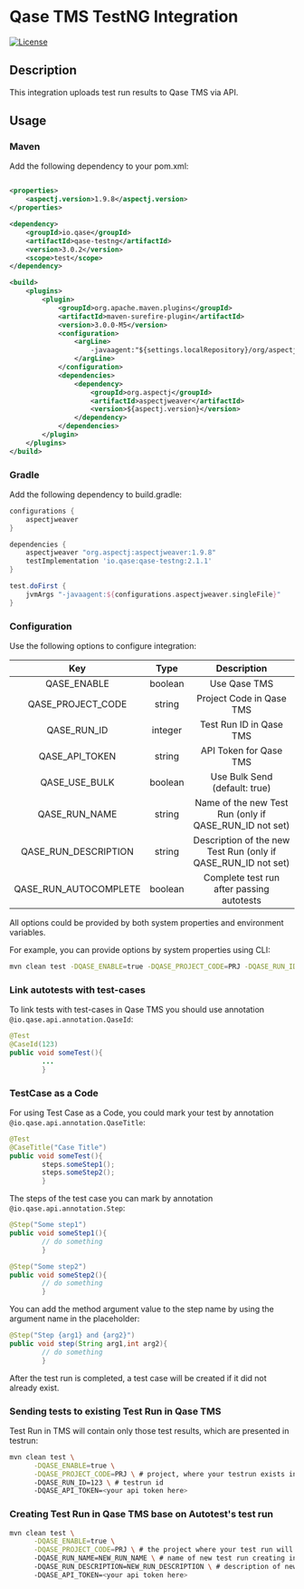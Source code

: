 # Qase TMS TestNG Integration #

[![License](https://lxgaming.github.io/badges/License-Apache%202.0-blue.svg)](https://www.apache.org/licenses/LICENSE-2.0)

## Description ##

This integration uploads test run results to Qase TMS via API.

## Usage

### Maven

Add the following dependency to your pom.xml:

```xml

<properties>
    <aspectj.version>1.9.8</aspectj.version>
</properties>

<dependency>
    <groupId>io.qase</groupId>
    <artifactId>qase-testng</artifactId>
    <version>3.0.2</version>
    <scope>test</scope>
</dependency>

<build>
    <plugins>
        <plugin>
            <groupId>org.apache.maven.plugins</groupId>
            <artifactId>maven-surefire-plugin</artifactId>
            <version>3.0.0-M5</version>
            <configuration>
                <argLine>
                    -javaagent:"${settings.localRepository}/org/aspectj/aspectjweaver/${aspectj.version}/aspectjweaver-${aspectj.version}.jar"
                </argLine>
            </configuration>
            <dependencies>
                <dependency>
                    <groupId>org.aspectj</groupId>
                    <artifactId>aspectjweaver</artifactId>
                    <version>${aspectj.version}</version>
                </dependency>
            </dependencies>
        </plugin>
    </plugins>
</build>
```

### Gradle

Add the following dependency to build.gradle:

```groovy
configurations {
    aspectjweaver
}

dependencies {
    aspectjweaver "org.aspectj:aspectjweaver:1.9.8"
    testImplementation 'io.qase:qase-testng:2.1.1'
}

test.doFirst {
    jvmArgs "-javaagent:${configurations.aspectjweaver.singleFile}"
}
```

### Configuration

Use the following options to configure integration:

|          Key          |  Type   |                          Description                          |
|:---------------------:|:-------:|:-------------------------------------------------------------:|
|      QASE_ENABLE      | boolean |                         Use Qase TMS                          |
|   QASE_PROJECT_CODE   | string  |                   Project Code in Qase TMS                    |
|      QASE_RUN_ID      | integer |                    Test Run ID in Qase TMS                    |
|    QASE_API_TOKEN     | string  |                    API Token for Qase TMS                     |
|     QASE_USE_BULK     | boolean |                 Use Bulk Send (default: true)                 |
|     QASE_RUN_NAME     | string  |    Name of the new Test Run (only if QASE_RUN_ID not set)     |
| QASE_RUN_DESCRIPTION  | string  | Description of the new Test Run (only if QASE_RUN_ID not set) |
| QASE_RUN_AUTOCOMPLETE | boolean |           Complete test run after passing autotests           |

All options could be provided by both system properties and environment variables.

For example, you can provide options by system properties using CLI:

```bash
mvn clean test -DQASE_ENABLE=true -DQASE_PROJECT_CODE=PRJ -DQASE_RUN_ID=123 -DQASE_API_TOKEN=secret-token
```

### Link autotests with test-cases

To link tests with test-cases in Qase TMS you should use annotation `@io.qase.api.annotation.QaseId`:

```java
@Test
@CaseId(123)
public void someTest(){
        ...
        }
```

### TestCase as a Code

For using Test Case as a Code, you could mark your test by annotation `@io.qase.api.annotation.QaseTitle`:

```java
@Test
@CaseTitle("Case Title")
public void someTest(){
        steps.someStep1();
        steps.someStep2();
        }
```

The steps of the test case you can mark by annotation `@io.qase.api.annotation.Step`:

```java
@Step("Some step1")
public void someStep1(){
        // do something
        }

@Step("Some step2")
public void someStep2(){
        // do something
        }
```

You can add the method argument value to the step name by using the argument name in the placeholder:

```java
@Step("Step {arg1} and {arg2}")
public void step(String arg1,int arg2){
        // do something
        }
```

After the test run is completed, a test case will be created if it did not already exist.

### Sending tests to existing Test Run in Qase TMS

Test Run in TMS will contain only those test results, which are presented in testrun:

```bash
mvn clean test \
      -DQASE_ENABLE=true \
      -DQASE_PROJECT_CODE=PRJ \ # project, where your testrun exists in
      -DQASE_RUN_ID=123 \ # testrun id
      -DQASE_API_TOKEN=<your api token here>
```

### Creating Test Run in Qase TMS base on Autotest's test run

```bash
mvn clean test \
      -DQASE_ENABLE=true \
      -DQASE_PROJECT_CODE=PRJ \ # the project where your test run will be created
      -DQASE_RUN_NAME=NEW_RUN_NAME \ # name of new test run creating in Qase TMS
      -DQASE_RUN_DESCRIPTION=NEW_RUN_DESCRIPTION \ # description of new test run creating in Qase TMS
      -DQASE_API_TOKEN=<your api token here>
```
